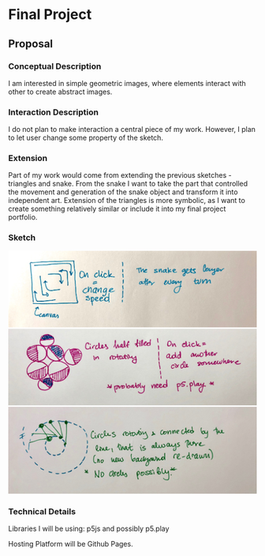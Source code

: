 # Final Project

## Proposal

### Conceptual Description
I am interested in simple geometric images, where elements interact with other to create abstract images. 

### Interaction Description

I do not plan to make interaction a central piece of my work. However, I plan to let user change some property of the sketch. 

### Extension

Part of my work would come from extending the previous sketches - triangles and snake. From the snake I want to take the part that controlled the movement and generation of the snake object and transform it into independent art. Extension of the triangles is more symbolic, as I want to create something relatively similar or include it into my final project portfolio. 

### Sketch

<p align="center">
  <img src="assets/snakeV.jpg" width="700"/>
  <img src="assets/circles.jpg" width="700"/>
  <img src="assets/lines.jpg" width="700"/>
</p>


### Technical Details

Libraries I will be using: p5js and possibly p5.play

Hosting Platform will be Github Pages. 
